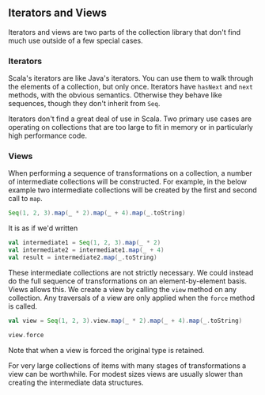 ## Iterators and Views

Iterators and views are two parts of the collection library that don't find much use outside of a few special cases.

### Iterators

Scala's iterators are like Java's iterators. You can use them to walk through the elements of a collection, but only once. Iterators have `hasNext` and `next` methods, with the obvious semantics. Otherwise they behave like sequences, though they don't inherit from `Seq`.

Iterators don't find a great deal of use in Scala. Two primary use cases are operating on collections that are too large to fit in memory or in particularly high performance code.

### Views

When performing a sequence of transformations on a collection, a number of intermediate collections will be constructed. For example, in the below example two intermediate collections will be created by the first and second call to `map`.

```scala mdoc
Seq(1, 2, 3).map(_ * 2).map(_ + 4).map(_.toString)
```

It is as if we'd written

```scala mdoc:silent
val intermediate1 = Seq(1, 2, 3).map(_ * 2)
val intermediate2 = intermediate1.map(_ + 4)
val result = intermediate2.map(_.toString)
```

These intermediate collections are not strictly necessary. We could instead do the full sequence of transformations on an element-by-element basis. Views allows this. We create a view by calling the `view` method on any collection. Any traversals of a view are only applied when the `force` method is called.

```scala mdoc
val view = Seq(1, 2, 3).view.map(_ * 2).map(_ + 4).map(_.toString)

view.force
```

Note that when a view is forced the original type is retained.

For very large collections of items with many stages of transformations a view can be worthwhile. For modest sizes views are usually slower than creating the intermediate data structures.
